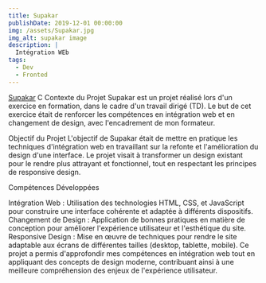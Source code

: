 ```yaml
---
title: Supakar
publishDate: 2019-12-01 00:00:00
img: /assets/Supakar.jpg
img_alt: supakar image
description: |
  Intégration WEb
tags:
  - Dev
  - Fronted
---
```

<a href="https://supakar-pmmph9pdx-nhonis-projects.vercel.app/">Supakar</a> C
Contexte du Projet
Supakar est un projet réalisé lors d'un exercice en formation, dans le cadre d'un travail dirigé (TD). Le but de cet exercice était de renforcer les compétences en intégration web et en changement de design, avec l'encadrement de mon formateur.

Objectif du Projet
L'objectif de Supakar était de mettre en pratique les techniques d'intégration web en travaillant sur la refonte et l'amélioration du design d'une interface. Le projet visait à transformer un design existant pour le rendre plus attrayant et fonctionnel, tout en respectant les principes de responsive design.

Compétences Développées

Intégration Web : Utilisation des technologies HTML, CSS, et JavaScript pour construire une interface cohérente et adaptée à différents dispositifs.
Changement de Design : Application de bonnes pratiques en matière de conception pour améliorer l'expérience utilisateur et l'esthétique du site.
Responsive Design : Mise en œuvre de techniques pour rendre le site adaptable aux écrans de différentes tailles (desktop, tablette, mobile).
Ce projet a permis d'approfondir mes compétences en intégration web tout en appliquant des concepts de design moderne, contribuant ainsi à une meilleure compréhension des enjeux de l'expérience utilisateur.






